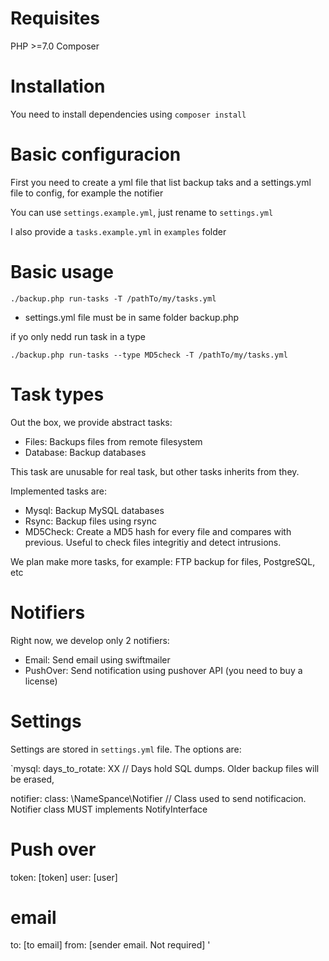 
# Requisites

PHP >=7.0
Composer

# Installation

You need to install dependencies using `composer install`

# Basic configuracion

First you need to create a yml file that list backup taks and a settings.yml file to config, for example the notifier

You can use `settings.example.yml`, just rename to `settings.yml`

I also provide a `tasks.example.yml` in `examples` folder

# Basic usage

`./backup.php run-tasks -T /pathTo/my/tasks.yml`

* settings.yml file must be in same folder backup.php

if yo only nedd run task in a type

`./backup.php run-tasks --type MD5check -T /pathTo/my/tasks.yml`


# Task types

Out the box, we provide abstract tasks:
* Files: Backups files from remote filesystem
* Database: Backup databases

This task are unusable for real task, but other tasks inherits from they.

Implemented tasks are:

* Mysql: Backup MySQL databases
* Rsync: Backup files using rsync
* MD5Check: Create a MD5 hash for every file and compares with previous. Useful to check files integritiy and detect intrusions.

We plan make more tasks, for example: FTP backup for files, PostgreSQL, etc

# Notifiers
Right now, we develop only 2 notifiers: 

* Email: Send email using swiftmailer
* PushOver: Send notification using pushover API (you need to buy a license)

# Settings

Settings are stored in `settings.yml` file. The options are:

`mysql:
  days_to_rotate: XX // Days hold SQL dumps. Older backup files will be erased,

notifier:
  class: \NameSpance\Notifier // Class used to send notificacion. Notifier class MUST implements NotifyInterface
  
  # Push over
  token: [token]
  user: [user]
  
  # email
  to: [to email]
  from: [sender email. Not required]
' 




